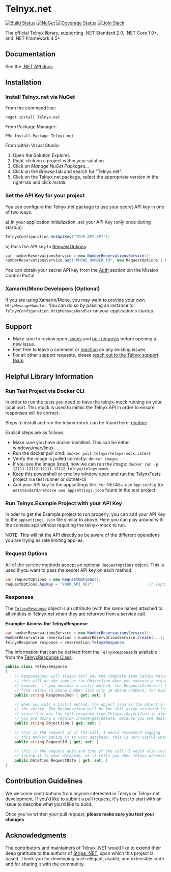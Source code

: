 # Telnyx.net
[![Build Status](https://travis-ci.org/team-telnyx/telnyx-dotnet.svg?branch=master)](https://travis-ci.org/team-telnyx/telnyx-dotnet)
[![NuGet](https://img.shields.io/nuget/v/Telnyx.net.svg)](https://www.nuget.org/packages/Telnyx.net/)
[![Coverage Status](https://coveralls.io/repos/github/team-telnyx/telnyx-dotnet/badge.svg?branch=master)](https://coveralls.io/github/team-telnyx/telnyx-dotnet?branch=master)
[![Join Slack](https://img.shields.io/badge/join-slack-infomational)](https://joinslack.telnyx.com/)

The official Telnyx library, supporting .NET Standard 2.0, .NET Core 1.0+, and .NET Framework 4.5+

## Documentation

See the [.NET API docs](https://developers.telnyx.com/docs/api/v2/overview?lang=dotnet).

## Installation

### Install Telnyx.net via NuGet

From the command line:

	nuget install Telnyx.net

From Package Manager:

	PM> Install-Package Telnyx.net

From within Visual Studio:

1. Open the Solution Explorer.
2. Right-click on a project within your solution.
3. Click on *Manage NuGet Packages...*
4. Click on the *Browse* tab and search for "Telnyx.net".
5. Click on the Telnyx.net package, select the appropriate version in the right-tab and click *Install*.

### Set the API Key for your project

You can configure the Telnyx.net package to use your secret API key in one of two ways:

a) In your application initialization, set your API Key (only once during startup):

```csharp
TelnyxConfiguration.SetApiKey("YOUR_API_KEY");
```

b) Pass the API key to [RequestOptions](#requestoptions):

```csharp
var numberReservationsService = new NumberReservationsService();
numberReservationsService.Get("PHONE_NUMBER_ID", new RequestOptions { ApiKey = "YOUR_API_KEY" });
```

You can obtain your secret API key from the [Auth](https://portal.telnyx.com/#/app/auth/v2) section oin the Mission Control Portal.

### Xamarin/Mono Developers (Optional)

If you are using Xamarin/Mono, you may want to provide your own `HttpMessageHandler`. You can do so by passing an instance to `TelnyxConfiguration.HttpMessageHandler` on your application's startup.

## Support

* Make sure to review open [issues](https://github.com/team-telnyx/telnyx-dotnet/issues) and [pull requests](https://github.com/team-telnyx/telnyx-dotnet/pulls) before opening a new issue.
* Feel free to leave a comment or [reaction](https://github.com/blog/2119-add-reactions-to-pull-requests-issues-and-comments) on any existing issues.
* For all other support requests, please [reach out to the Telnyx support team](https://telnyx.com/contact-us).

## Helpful Library Information

### Run Test Project via Docker CLI

In order to run the tests you need to have the telnyx-mock running on your local port. This mock is used to mimic the Telnyx API in order to ensure responses will be correct. 

Steps to install and run the telynx-mock can be found here: [readme](https://github.com/team-telnyx/telnyx-mock/blob/master/README.md)

Explicit steps are as follows:

 * Make sure you have docker installed. This can be either windows/mac/linux. 
 * Run the docker pull cmd: `docker pull telnyx/telnyx-mock:latest` 
 * Verify the image is pulled correctly: `docker images`
 * If you see the image listed, now we can run the image: `docker run -p 12111-12112:12111-12112 telnyx/telnyx-mock`
 * Keep this powershell or cmdline window open and run the TelynxTests project via test runner or dotnet-cli
 * Add your API key to the appsettings file. For NET45+ use `App.config` for `netstandard/netcore use appsettings.json` found in the test project 

### Run Telnyx.Example Project with your API Key
 In oder to get the Example project to run properly, you can add your API Key to the `appsettings.json` file similar to above. 
 Here you can play around with the console app without requiring the telnyx-mock to run.
 
 NOTE: This will hit the API directly so be aware of the different operations you are trying as rate limiting applies. 

### Request Options

All of the service methods accept an optional `RequestOptions` object. This is used if you want to pass the secret API key on each method.

```csharp
var requestOptions = new RequestOptions();
requestOptions.ApiKey = "YOUR_API_KEY";                        // (optional) set the api key on a per-request basis
```

### Responses

The [`TelnyxResponse`](https://github.com/team-telnyx/telnyx-dotnet/blob/master/src/Telnyx.net/Infrastructure/Public/TelnyxResponse.cs) object is an attribute (with the same name) attached to all entities in Telnyx.net when they are returned from a service call.

**Example: Access the TelnyxResponse**
```csharp
var numberReservationsService = new NumberReservationsService();
NumberReservation reservation = numberReservationsService.Create(...);
TelnyxResponse response = reservation.TelnyxResponse;
```

The information that can be derived from the `TelnyxResponse` is available from the [TelnyxResponse Class](https://github.com/team-telnyx/telnyx-dotnet/blob/master/src/Telnyx.net/Infrastructure/Public/TelnyxResponse.cs).

```csharp
public class TelnyxResponse
{
	// ResponseJson will always tell you the complete json Telnyx returned to Telnyx.net.
	// this will be the same as the ObjectJson when you execute a create/get/delete call.
	// however, if you execute a List() method, the ResponseJson will have the full api result
	// from Telnyx (a phone number list with 10 phone numbers, for example).
	public string ResponseJson { get; set; }

	// when you call a List() method, the object json is the object in the response array that represents
	// the entity. The ResponseJson will be the full array returned from Telnyx on every entity, however,
	// since that was the full response from Telnyx. ObjectJson is always the same as ResponseJson when
	// you are doing a regular create/get/delete, because you are dealing with a single object.
	public string ObjectJson { get; set; }

	// this is the request id of the call. I would recommend logging
	// this and/or saving it to your database. this is very useful when troubleshooting with Telnyx support
	public string RequestId { get; set; }

	// this is the request date and time of the call. I would also recommend logging this and/or
	// saving it to your database, as it tells you when Telnyx processed the request.
	public DateTime RequestDate { get; set; }
}
```

## Contribution Guidelines

We welcome contributions from anyone interested in Telnyx or Telnyx.net development. If you'd like to submit a pull request, it's best to start with an issue to describe what you'd like to build.

Once you've written your pull request, **please make sure you test your changes**.

## Acknowledgments

The contributors and maintainers of Telnyx .NET would like to extend their
deep gratitude to the authors of [Stripe .NET][stripe-dotnet], upon which
this project is based. Thank you for developing such elegant, usable, and
extensible code and for sharing it with the community.

[stripe-dotnet]: https://github.com/telnyx/telnyx-dotnet
